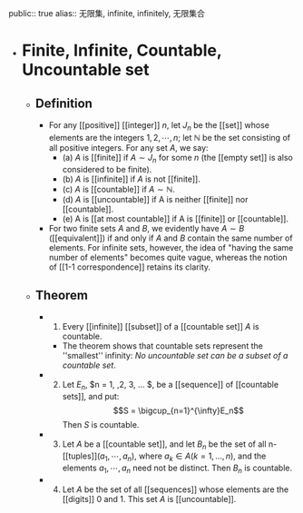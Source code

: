 public:: true
alias:: 无限集, infinite, infinitely, 无限集合

- # Finite, Infinite, Countable, Uncountable set
	- ## Definition
		- For any [[positive]] [[integer]] $n$, let $J_n$ be the [[set]] whose elements are the integers $1, 2,\cdots, n$; let $\mathbb{N}$ be the set consisting of all positive integers. For any set $A$, we say:
			- (a) $A$ is [[finite]] if $A\sim J_n$ for some $n$ (the [[empty set]] is also considered to be finite).
			- (b) $A$ is [[infinite]] if $A$ is not [[finite]].
			- (c) $A$ is [[countable]] if $A\sim \mathbb{N}$.
			- (d) $A$ is [[uncountable]] if A is neither [[finite]] nor [[countable]].
			- (e) A is [[at most countable]] if A is [[finite]] or [[countable]].
		- For two finite sets $A$ and $B$, we evidently have $A\sim B$ ([[equivalent]]) if and only if $A$ and $B$ contain the same number of elements. 
		  For infinite sets, however, the idea of "having the same number of elements" becomes quite vague, whereas the notion of [[1-1 correspondence]] retains its clarity.
	- ## Theorem
		- 1. Every [[infinite]] [[subset]] of a [[countable set]] $A$ is countable.
			- The theorem shows that countable sets represent the ''smallest'' infinity: *No uncountable set can be a subset of a countable set*.
		- 2. Let ${E_n}$, $n = 1, ,2, 3, ... $, be a [[sequence]] of [[countable sets]], and put:
		  $$S = \bigcup_{n=1}^{\infty}E_n$$ 
		  Then $S$ is countable.
		- 3. Let $A$ be a [[countable set]], and let $B_n$ be the set of all n-[[tuples]]($a_1 , \cdots, a_n$), where $a_k\in A (k = 1, ..., n)$, and the elements $a_1 , \cdots, a_n$ need not be distinct. Then $B_n$ is countable.
		- 4. Let $A$ be the set of all [[sequences]] whose elements are the [[digits]] $0$ and $1$. This set $A$ is [[uncountable]].